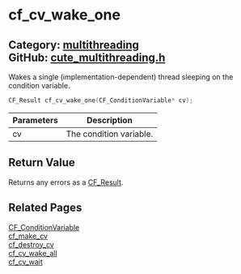 [](../header.md ':include')

# cf_cv_wake_one

Category: [multithreading](/api_reference?id=multithreading)  
GitHub: [cute_multithreading.h](https://github.com/RandyGaul/cute_framework/blob/master/include/cute_multithreading.h)  
---

Wakes a single (implementation-dependent) thread sleeping on the condition variable.

```cpp
CF_Result cf_cv_wake_one(CF_ConditionVariable* cv);
```

Parameters | Description
--- | ---
cv | The condition variable.

## Return Value

Returns any errors as a [CF_Result](/utility/cf_result.md).

## Related Pages

[CF_ConditionVariable](/multithreading/cf_conditionvariable.md)  
[cf_make_cv](/multithreading/cf_make_cv.md)  
[cf_destroy_cv](/multithreading/cf_destroy_cv.md)  
[cf_cv_wake_all](/multithreading/cf_cv_wake_all.md)  
[cf_cv_wait](/multithreading/cf_cv_wait.md)  
